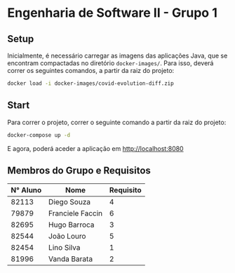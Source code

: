# Engenharia de Software II - Grupo 1

## Setup

Inicialmente, é necessário carregar as imagens das aplicações Java, que se encontram compactadas no diretório `docker-images/`. Para isso, deverá correr os seguintes comandos, a partir da raiz do projeto:

```sh
docker load -i docker-images/covid-evolution-diff.zip
```

## Start

Para correr o projeto, correr o seguinte comando a partir da raiz do projeto:

```sh
docker-compose up -d
```

E agora, poderá aceder a aplicação em [http://localhost:8080](http://localhost:8080)

## Membros do Grupo e Requisitos

| N° Aluno | Nome             | Requisito |
| -------- | ---------------- | --------- |
| 82113    | Diego Souza      | 4         |
| 79879    | Franciele Faccin | 6         |
| 82695    | Hugo Barroca     | 3         |
| 82544    | João Louro       | 5         |
| 82454    | Lino Silva       | 1         |
| 81996    | Vanda Barata     | 2         |
